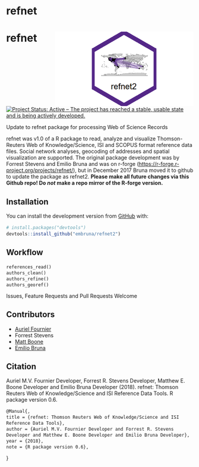# refnet


# refnet <img src="man/figures/refnethex.png" height="200" align="right">

[![Project Status: Active – The project has reached a stable, usable state and is being actively developed.](http://www.repostatus.org/badges/latest/active.svg)](http://www.repostatus.org/#active)

Update to refnet package for processing Web of Science Records

refnet was v1.0 of a R package to read, analyze and visualize Thomson-Reuters Web of Knowledge/Science, ISI and SCOPUS format reference data files. Social network analyses, geocoding of addresses and spatial visualization are supported. The original package development was by Forrest Stevens and Emilio Bruna and was on r-forge (https://r-forge.r-project.org/projects/refnet/), but in December 2017 Bruna moved it to github to update the package as refnet2.  <b>Please make all future changes via this Github repo! Do *not* make a repo mirror of the R-forge version.</b> 

## Installation

You can install the development version from [GitHub](https://github.com/) with:

``` r
# install.packages("devtools")
devtools::install_github("embruna/refnet2")
```

## Workflow

```{r example, eval=FALSE}
references_read()
authors_clean()
authors_refine()
authors_georef()
```

Issues, Feature Requests and Pull Requests Welcome


## Contributors
* [Auriel Fournier](https://github.com/aurielfournier)
* Forrest Stevens
* [Matt Boone](https://github.com/birderboone)
* [Emilio Bruna](https://github.com/embruna)


## Citation

Auriel M.V. Fournier Developer, Forrest R.
  Stevens Developer, Matthew E. Boone Developer
  and Emilio Bruna Developer (2018). refnet:
  Thomson Reuters Web of Knowledge/Science and
  ISI Reference Data Tools. R package version
  0.6.
  
    @Manual{,
    title = {refnet: Thomson Reuters Web of Knowledge/Science and ISI Reference Data Tools},
    author = {Auriel M.V. Fournier Developer and Forrest R. Stevens Developer and Matthew E. Boone Developer and Emilio Bruna Developer},
    year = {2018},
    note = {R package version 0.6},
  }
